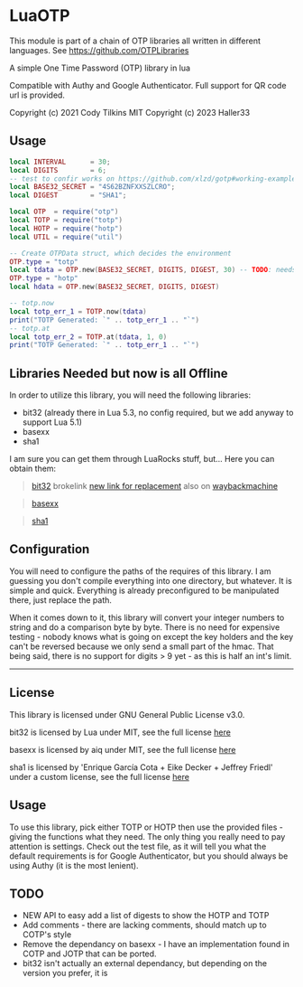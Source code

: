 # LuaOTP

This module is part of a chain of OTP libraries all written in different languages. See https://github.com/OTPLibraries

A simple One Time Password (OTP) library in lua

Compatible with Authy and Google Authenticator. Full support for QR code url is provided.

Copyright (c) 2021 Cody Tilkins MIT
Copyright (c) 2023 Haller33

## Usage

``` lua
local INTERVAL		= 30;
local DIGITS		= 6;
-- test to confir works on https://github.com/xlzd/gotp#working-example
local BASE32_SECRET	= "4S62BZNFXXSZLCRO"; 
local DIGEST 		= "SHA1";

local OTP  = require("otp")
local TOTP = require("totp")
local HOTP = require("hotp")
local UTIL = require("util")

-- Create OTPData struct, which decides the environment
OTP.type = "totp"
local tdata = OTP.new(BASE32_SECRET, DIGITS, DIGEST, 30) -- TODO: needs hmac algo, fix differentiation
OTP.type = "hotp"
local hdata = OTP.new(BASE32_SECRET, DIGITS, DIGEST)

-- totp.now
local totp_err_1 = TOTP.now(tdata)
print("TOTP Generated: `" .. totp_err_1 .. "`")
-- totp.at
local totp_err_2 = TOTP.at(tdata, 1, 0)
print("TOTP Generated: `" .. totp_err_1 .. "`")

```


## Libraries Needed but now is all Offline

In order to utilize this library, you will need the following libraries:
* bit32 (already there in Lua 5.3, no config required, but we add anyway to support Lua 5.1)
* basexx
* sha1

I am sure you can get them through LuaRocks stuff, but...
Here you can obtain them:
>[bit32](http://www.snpedia.com/extensions/Scribunto/engines/LuaCommon/lualib/bit32.lua) brokelink [new link for replacement](https://www.dahuawiki.com/extensions/Scribunto/engines/LuaCommon/lualib/bit32.lua) also on [waybackmachine](https://web.archive.org/web/20231212153754/https://www.dahuawiki.com/extensions/Scribunto/engines/LuaCommon/lualib/bit32.lua)

>[basexx](https://github.com/aiq/basexx/blob/master/lib/basexx.lua)

>[sha1](https://github.com/kikito/sha1.lua)


## Configuration

You will need to configure the paths of the requires of this library. I am guessing you don't compile everything into one directory, but whatever. It is simple and quick. Everything is already preconfigured to be manipulated there, just replace the path.

When it comes down to it, this library will convert your integer numbers to string and do a comparison byte by byte. There is no need for expensive testing - nobody knows what is going on except the key holders and the key can't be reversed because we only send a small part of the hmac. That being said, there is no support for digits > 9 yet - as this is half an int's limit.


_____________

## License

This library is licensed under GNU General Public License v3.0.

bit32 is licensed by Lua under MIT, see the full license [here](https://www.lua.org/license.html)

basexx is licensed by aiq under MIT, see the full license [here](https://github.com/aiq/basexx/blob/master/LICENSE)

sha1 is licensed by 'Enrique García Cota + Eike Decker + Jeffrey Friedl' under a custom license, see the full license [here](https://github.com/kikito/sha1.lua/blob/master/MIT-LICENSE.txt)


## Usage

To use this library, pick either TOTP or HOTP then use the provided files - giving the functions what they need. The only thing you really need to pay attention is settings. Check out the test file, as it will tell you what the default requirements is for Google Authenticator, but you should always be using Authy (it is the most lenient).


## TODO

* NEW API to easy add a list of digests to show the HOTP and TOTP
* Add comments - there are lacking comments, should match up to COTP's style
* Remove the dependancy on basexx - I have an implementation found in COTP and JOTP that can be ported.
* bit32 isn't actually an external dependancy, but depending on the version you prefer, it is

